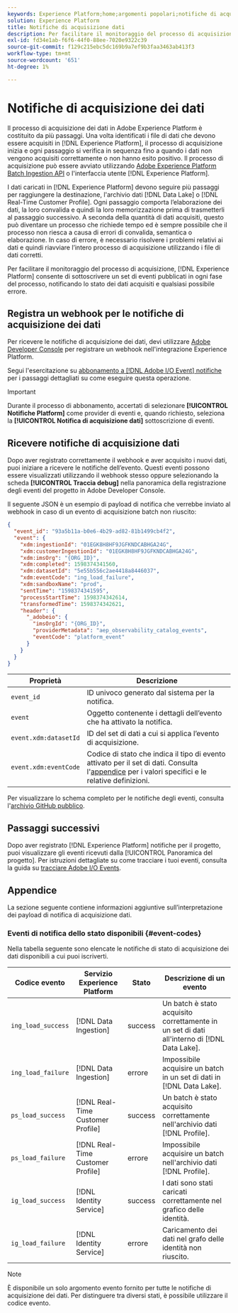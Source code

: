 ```yaml
---
keywords: Experience Platform;home;argomenti popolari;notifiche di acquisizione dati;notifiche;sottoscrivere eventi;eventi stato di acquisizione dati;eventi stato;sottoscrivere;notifiche stato;
solution: Experience Platform
title: Notifiche di acquisizione dati
description: Per facilitare il monitoraggio del processo di acquisizione, Adobe Experience Platform consente di abbonarsi a un set di eventi pubblicati in ogni fase del processo, inviando all’utente una notifica sullo stato dei dati acquisiti e su eventuali errori.
exl-id: fd34e1ab-f6f6-44f0-88ee-7020e9322c39
source-git-commit: f129c215ebc5dc169b9a7ef9b3faa3463ab413f3
workflow-type: tm+mt
source-wordcount: '651'
ht-degree: 1%

---
```


# Notifiche di acquisizione dei dati

Il processo di acquisizione dei dati in Adobe Experience Platform è costituito da più passaggi. Una volta identificati i file di dati che devono essere acquisiti in [!DNL Experience Platform], il processo di acquisizione inizia e ogni passaggio si verifica in sequenza fino a quando i dati non vengono acquisiti correttamente o non hanno esito positivo. Il processo di acquisizione può essere avviato utilizzando [Adobe Experience Platform Batch Ingestion API](https://developer.adobe.com/experience-platform-apis/references/batch-ingestion/) o l&#39;interfaccia utente [!DNL Experience Platform].

I dati caricati in [!DNL Experience Platform] devono seguire più passaggi per raggiungere la destinazione, l&#39;archivio dati [!DNL Data Lake] o [!DNL Real-Time Customer Profile]. Ogni passaggio comporta l’elaborazione dei dati, la loro convalida e quindi la loro memorizzazione prima di trasmetterli al passaggio successivo. A seconda della quantità di dati acquisiti, questo può diventare un processo che richiede tempo ed è sempre possibile che il processo non riesca a causa di errori di convalida, semantica o elaborazione. In caso di errore, è necessario risolvere i problemi relativi ai dati e quindi riavviare l’intero processo di acquisizione utilizzando i file di dati corretti.

Per facilitare il monitoraggio del processo di acquisizione, [!DNL Experience Platform] consente di sottoscrivere un set di eventi pubblicati in ogni fase del processo, notificando lo stato dei dati acquisiti e qualsiasi possibile errore.

## Registra un webhook per le notifiche di acquisizione dei dati

Per ricevere le notifiche di acquisizione dei dati, devi utilizzare [Adobe Developer Console](https://www.adobe.com/go/devs_console_ui) per registrare un webhook nell&#39;integrazione Experience Platform.

Segui l&#39;esercitazione su [abbonamento a [!DNL Adobe I/O Event] notifiche](../../observability/alerts/subscribe.md) per i passaggi dettagliati su come eseguire questa operazione.

>[!IMPORTANT]
>
>Durante il processo di abbonamento, accertati di selezionare **[!UICONTROL Notifiche Platform]** come provider di eventi e, quando richiesto, seleziona la **[!UICONTROL Notifica di acquisizione dati]** sottoscrizione di eventi.

## Ricevere notifiche di acquisizione dati

Dopo aver registrato correttamente il webhook e aver acquisito i nuovi dati, puoi iniziare a ricevere le notifiche dell’evento. Questi eventi possono essere visualizzati utilizzando il webhook stesso oppure selezionando la scheda **[!UICONTROL Traccia debug]** nella panoramica della registrazione degli eventi del progetto in Adobe Developer Console.

Il seguente JSON è un esempio di payload di notifica che verrebbe inviato al webhook in caso di un evento di acquisizione batch non riuscito:

```json
{
  "event_id": "93a5b11a-b0e6-4b29-ad82-81b1499cb4f2",
  "event": {
    "xdm:ingestionId": "01EGK8H8HF9JGFKNDCABHGA24G",
    "xdm:customerIngestionId": "01EGK8H8HF9JGFKNDCABHGA24G",
    "xdm:imsOrg": "{ORG_ID}",
    "xdm:completed": 1598374341560,
    "xdm:datasetId": "5e55b556c2ae4418a8446037",
    "xdm:eventCode": "ing_load_failure",
    "xdm:sandboxName": "prod",
    "sentTime": "1598374341595",
    "processStartTime": 1598374342614,
    "transformedTime": 1598374342621,
    "header": {
      "_adobeio": {
        "imsOrgId": "{ORG_ID}",
        "providerMetadata": "aep_observability_catalog_events",
        "eventCode": "platform_event"
      }
    }
  }
}
```

| Proprietà | Descrizione |
| --- | --- |
| `event_id` | ID univoco generato dal sistema per la notifica. |
| `event` | Oggetto contenente i dettagli dell’evento che ha attivato la notifica. |
| `event.xdm:datasetId` | ID del set di dati a cui si applica l’evento di acquisizione. |
| `event.xdm:eventCode` | Codice di stato che indica il tipo di evento attivato per il set di dati. Consulta l&#39;[appendice](#event-codes) per i valori specifici e le relative definizioni. |

Per visualizzare lo schema completo per le notifiche degli eventi, consulta l&#39;[archivio GitHub pubblico](https://github.com/adobe/xdm/blob/master/schemas/notifications/ingestion.schema.json).

## Passaggi successivi

Dopo aver registrato [!DNL Experience Platform] notifiche per il progetto, puoi visualizzare gli eventi ricevuti dalla [!UICONTROL Panoramica del progetto]. Per istruzioni dettagliate su come tracciare i tuoi eventi, consulta la guida su [tracciare Adobe I/O Events](https://www.adobe.io/apis/experienceplatform/events/docs.html#!adobedocs/adobeio-events/master/support/tracing.md).

## Appendice

La sezione seguente contiene informazioni aggiuntive sull’interpretazione dei payload di notifica di acquisizione dati.

### Eventi di notifica dello stato disponibili {#event-codes}

Nella tabella seguente sono elencate le notifiche di stato di acquisizione dei dati disponibili a cui puoi iscriverti.

| Codice evento | Servizio Experience Platform | Stato | Descrizione di un evento |
| --- | ---------------- | ------ | ----------------- |
| `ing_load_success` | [!DNL Data Ingestion] | success | Un batch è stato acquisito correttamente in un set di dati all&#39;interno di [!DNL Data Lake]. |
| `ing_load_failure` | [!DNL Data Ingestion] | errore | Impossibile acquisire un batch in un set di dati in [!DNL Data Lake]. |
| `ps_load_success` | [!DNL Real-Time Customer Profile] | success | Un batch è stato acquisito correttamente nell&#39;archivio dati [!DNL Profile]. |
| `ps_load_failure` | [!DNL Real-Time Customer Profile] | errore | Impossibile acquisire un batch nell&#39;archivio dati [!DNL Profile]. |
| `ig_load_success` | [!DNL Identity Service] | success | I dati sono stati caricati correttamente nel grafico delle identità. |
| `ig_load_failure` | [!DNL Identity Service] | errore | Caricamento dei dati nel grafo delle identità non riuscito. |

>[!NOTE]
>
>È disponibile un solo argomento evento fornito per tutte le notifiche di acquisizione dei dati. Per distinguere tra diversi stati, è possibile utilizzare il codice evento.
